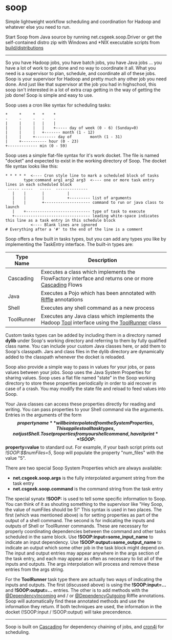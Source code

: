 soop
====

Simple lightweight workflow scheduling and coordination for Hadoop and whatever else you need to run.

Start Soop from Java source by running net.csgeek.soop.Driver or get the self-contained distro zip with Windows and *NIX executable scripts from [build/distributions](https://github.com/radixCSgeek/soop/tree/master/build/distributions)

****

So you have Hadoop jobs, you have batch jobs, you have Java jobs ... you have a lot of work to get done and no way to coordinate it all. What you need is a supervisor to plan, schedule, and coordinate all of these jobs. Soop is your supervisor for Hadoop and pretty much any other job you need done. And just like that supervisor at the job you had in highschool, this soop isn't interested in a lot of extra crap getting in the way of getting the job done! Soop is simple and easy to use. 

Soop uses a cron like syntax for scheduling tasks:
```
*     *     *   *    *  
-     -     -   -    -
|     |     |   |    |
|     |     |   |    +----- day of week (0 - 6) (Sunday=0)
|     |     |   +------- month (1 - 12)
|     |     +--------- day of        month (1 - 31)
|     +----------- hour (0 - 23)
+------------- min (0 - 59)
```

Soop uses a simple flat-file syntax for it's work docket. The file is named "docket" and expected to exist in the working directory of Soop. The docket file syntax looks like this:
```
* * * * *  <---- Cron style line to mark a scheduled block of tasks
        type:command arg1 arg2 arg3  <---- one or more task entry lines in each scheduled block
 ----- -----   -----  --------------
   |    |       |          |
   |    |       |          +--------- list of arguments
   |    |       +-------------------- command to run or java class to launch
   |    +---------------------------- type of task to execute
   +--------------------------------- leading white-space indicates this line as a task entry in this schedule block
           <---- Blank lines are ignored
# Everything after a '#' to the end of the line is a comment
```

Soop offers a few built in tasks types, but you can add any types you like by implementing the TaskEntry interface. The built-in types are:

Type Name | Description
--------- | ---------------
Cascading | Executes a class which implements the FlowFactory interface and returns one or more [Cascading](http://www.cascading.org) Flows
Java      | Executes a Pojo which has been annotated with [Riffle](https://github.com/cwensel/riffle) annotations
Shell     | Executes any shell command as a new process
ToolRunner | Executes any Java class which implements the Hadoop [Tool](http://hadoop.apache.org/docs/r2.3.0/api/org/apache/hadoop/util/Tool.html) interface using the [ToolRunner](http://hadoop.apache.org/docs/r2.3.0/api/org/apache/hadoop/util/ToolRunner.html) class

Custom tasks types can be added by including them in a directory named **dylib** under Soop's working directory and referring to them by fully qualified class name. You can include your custom Java classes here, or add them to Soop's classpath. Jars and class files in the dylib directory are dynamically added to the classpath whenever the docket is reloaded.

Soop also provide a simple way to pass in values for your jobs, or pass values between your jobs. Soop uses the Java System Properties for sharing values. Soop uses a flat file named "state" in the Soop working directory to store these properties periodically in order to aid recover in case of a crash. You may modify the state file and reload to feed values into Soop.

Your Java classes can access these properties directly for reading and writing. You can pass properties to your Shell command via the arguments. Entries in the arguments of the form **$${property name}** will be interpolated from the System Properties, This applies to all task types, not just Shell. To set properties from your shell command, have it print **!SOOP:$$property=value** to standard out. For example, if your bash script prints out *!SOOP:$$numFiles=5*, Soop will populate the property "num_files" with the value "5".

There are two special Soop System Properties which are always available:
- **net.csgeek.soop.args** is the fully interpolated argument string from the task entry
- **net.csgeek.soop.command** is the command string from the task entry

The special synatx **!SOOP:** is used to tell some specific information to Soop. You can think of it as shouting something to the supervisor like "Hey Soop, the value of numFiles should be 5!" This syntax is used in two places. The first (which was mentioned above) is for setting properties as part of the output of a shell command. The second is for indicating the inputs and outputs of Shell or ToolRunner commands. These are necessary for properly coordinating dependencies between the command and other tasks scheduled in the same block. Use **!SOOP:input=some_input_name** to indicate an input dependency. Use **!SOOP:output=some_output_name** to indicate an output which some other job in the task block might depend on. The input and output entries may appear anywhere in the args section of the task entry, and each may appear as often as necessary to list all of the inputs and outputs. The args interpolation will process and remove these entries from the args string.

For the **ToolRunner** task type there are actually two ways of indicating the inputs and outputs. The first (discussed above) is using the **!SOOP:input=...** and **!SOOP:output=...** entries. The other is to add methods with the [@DependencyIncoming](https://github.com/cwensel/riffle/blob/master/src/java/riffle/process/DependencyIncoming.java) and / or [@DependencyOutgoing](https://github.com/cwensel/riffle/blob/master/src/java/riffle/process/DependencyOutgoing.java) Riffle annotations. Soop will automatically find these annotated methods and use the information they return. If both techniques are used, the information in the docket (!SOOP:input / !SOOP:output) will take precendence.

***
Soop is built on [Cascading](http://www.cascading.org) for dependency chaining of jobs, and [cron4j](http://www.sauronsoftware.it/projects/cron4j/) for scheduling.
